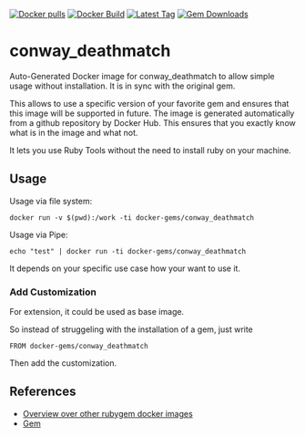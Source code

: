 [![Docker pulls](https://img.shields.io/docker/pulls/rubygem/conway_deathmatch.svg)](https://hub.docker.com/r/rubygem/conway_deathmatch/)
[![Docker Build](https://img.shields.io/docker/automated/rubygem/conway_deathmatch.svg)](https://hub.docker.com/r/rubygem/conway_deathmatch/)
[![Latest Tag](https://img.shields.io/github/tag/docker-rubygem/conway_deathmatch.svg)](https://hub.docker.com/r/rubygem/conway_deathmatch/)
[![Gem Downloads](https://img.shields.io/gem/dt/conway_deathmatch.svg)](https://rubygems.org/gems/conway_deathmatch/)
# conway_deathmatch

Auto-Generated Docker image for conway_deathmatch to allow simple usage without installation.
It is in sync with the original gem.

This allows to use a specific version of your favorite gem and ensures that this image will be supported in future.
The image is generated automatically from a github repository by Docker Hub.
This ensures that you exactly know what is in the image and what not.

It lets you use Ruby Tools without the need to install ruby on your machine.

## Usage

Usage via file system:

`docker run -v $(pwd):/work -ti docker-gems/conway_deathmatch`

Usage via Pipe:

`echo "test" | docker run -ti docker-gems/conway_deathmatch`

It depends on your specific use case how your want to use it.

### Add Customization

For extension, it could be used as base image.

So instead of struggeling with the installation of a gem, just write

`FROM docker-gems/conway_deathmatch`

Then add the customization.

## References

 - [Overview over other rubygem docker images](https://github.com/thinkbot/docker-rubygem)
 - [Gem](https://rubygems.org/gems/conway_deathmatch/)
